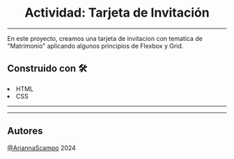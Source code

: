 <h1 align="center"> Actividad: Tarjeta de Invitación</h1>
<hr>
<p>En este proyecto, creamos una tarjeta de invitacion con tematica de "Matrimonio" aplicando algunos principios de Flexbox y Grid.</p>

<h2>Construido con 🛠️</h2>

<li>HTML</li>
<li>CSS</li>

<hr>

<hr>

<h2>Autores</h2>
<p> <a href="https://github.com/AriannaScampo">@AriannaScampo</a> 2024</p>

